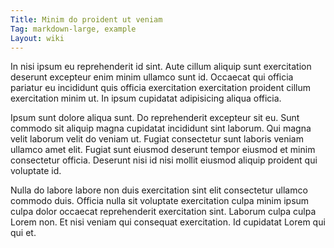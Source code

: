 ```yaml
---
Title: Minim do proident ut veniam
Tag: markdown-large, example
Layout: wiki
---
```

In nisi ipsum eu reprehenderit id sint. Aute cillum aliquip sunt exercitation deserunt excepteur enim minim ullamco sunt id. Occaecat qui officia pariatur eu incididunt quis officia exercitation exercitation proident cillum exercitation minim ut. In ipsum cupidatat adipisicing aliqua officia.

Ipsum sunt dolore aliqua sunt. Do reprehenderit excepteur sit eu. Sunt commodo sit aliquip magna cupidatat incididunt sint laborum. Qui magna velit laborum velit do veniam ut. Fugiat consectetur sunt laboris veniam ullamco amet elit. Fugiat sunt eiusmod deserunt tempor eiusmod et minim consectetur officia. Deserunt nisi id nisi mollit eiusmod aliquip proident qui voluptate id.

Nulla do labore labore non duis exercitation sint elit consectetur ullamco commodo duis. Officia nulla sit voluptate exercitation culpa minim ipsum culpa dolor occaecat reprehenderit exercitation sint. Laborum culpa culpa Lorem non. Et nisi veniam qui consequat exercitation. Id cupidatat Lorem qui qui et.